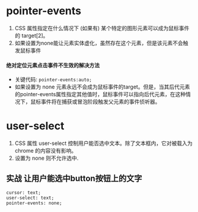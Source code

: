 # pointer-events
1.   CSS 属性指定在什么情况下 (如果有) 某个特定的图形元素可以成为鼠标事件的 target[2]。
2.   如果设置为none能让元素实体虚化，虽然存在这个元素，但是该元素不会触发鼠标事件
#### 绝对定位元素点击事件不生效的解决方法
*   关键代码:
    `pointer-events:auto;`
*   如果设置为 none 元素永远不会成为鼠标事件的target。但是，当其后代元素的pointer-events属性指定其他值时，鼠标事件可以指向后代元素，在这种情况下，鼠标事件将在捕获或冒泡阶段触发父元素的事件侦听器。
# user-select
1. CSS 属性 user-select 控制用户能否选中文本。除了文本框内，它对被载入为 chrome 的内容没有影响。
2. 设置为 none 则不允许选中.

## 实战 让用户能选中button按钮上的文字
```
cursor: text;
user-select: text;
pointer-events: none;
```





